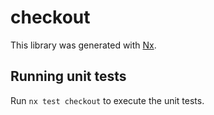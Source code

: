 # checkout

This library was generated with [Nx](https://nx.dev).

## Running unit tests

Run `nx test checkout` to execute the unit tests.
